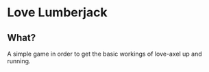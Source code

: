 Love Lumberjack
===============

What?
-----

A simple game in order to get the basic workings of love-axel up and running.